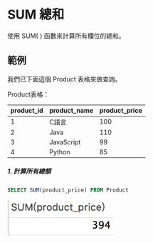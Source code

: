 # SUM 總和
使用 SUM( ) 函數來計算所有欄位的總和。

## 範例
我們已下面這個 Product 表格來做查詢。

Product表格：

|product_id|product_name|product_price|
| -------- | ---------- | ----------- |
| 1 | C語言 |100|
| 2 | Java |110|
| 3 | JavaScript |99|
| 4 | Python |85|

##### 1. 計算所有總額

```sql
SELECT SUM(product_price) FROM Product 
```

![](/assets/img13-1.png)